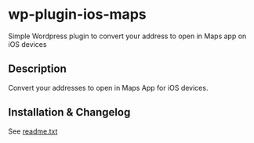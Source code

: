 # wp-plugin-ios-maps
Simple Wordpress plugin to convert your address to open in Maps app on iOS devices

## Description 
Convert your addresses to open in Maps App for iOS devices. 

## Installation & Changelog
See [readme.txt](https://github.com/mrsdohpaz/wp-plugin-ios-maps/blob/master/mrsd-ios-maps/readme.txt)


